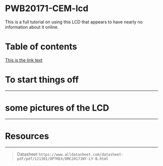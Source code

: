 # PWB20171-CEM-lcd
This is a full tutorial on using this LCD that appears to have nearly no information about it online.

# Table of contents

[This is the link text](#To-start-things-off)


# To start things off
------------------------


# some pictures of the LCD
----------------------------



# Resources
--------------------
>Datasheet
```https://www.alldatasheet.com/datasheet-pdf/pdf/121301/OPTREX/DMC20171NY-LY-B.html```
